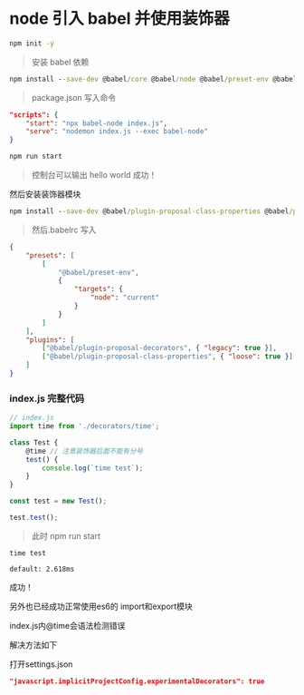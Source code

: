 # node 引入 babel 并使用装饰器

```cmd
npm init -y
```

> 安装 babel 依赖

```cmd
npm install --save-dev @babel/core @babel/node @babel/preset-env @babel/register
```

> package.json 写入命令

```json
"scripts": {
    "start": "npx babel-node index.js",
    "serve": "nodemon index.js --exec babel-node"
}
```

```cmd
npm run start
```

> 控制台可以输出 hello world 成功！

然后安装装饰器模块

```cmd
npm install --save-dev @babel/plugin-proposal-class-properties @babel/plugin-proposal-decorators
```

> 然后.babelrc 写入

```json
{
    "presets": [
        [
            "@babel/preset-env",
            {
                "targets": {
                    "node": "current"
                }
            }
        ]
    ],
    "plugins": [
        ["@babel/plugin-proposal-decorators", { "legacy": true }],
        ["@babel/plugin-proposal-class-properties", { "loose": true }]
    ]
}
```

### index.js 完整代码

```js
// index.js
import time from './decorators/time';

class Test {
    @time // 注意装饰器后面不能有分号
    test() {
        console.log(`time test`);
    }
}

const test = new Test();

test.test();
```

> 此时 npm run start

    time test

    default: 2.618ms

成功！

另外也已经成功正常使用es6的 import和export模块

index.js内@time会语法检测错误

解决方法如下

打开settings.json

```json
"javascript.implicitProjectConfig.experimentalDecorators": true
```
